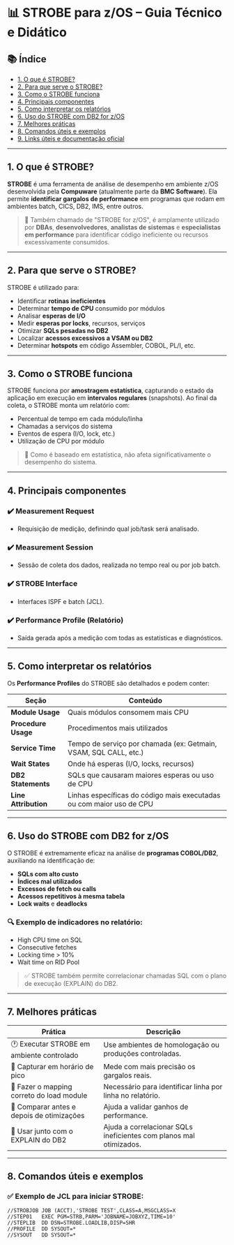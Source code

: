 # 📊 STROBE para z/OS – Guia Técnico e Didático

## 📚 Índice

- [1. O que é STROBE?](#1-o-que-é-strobe)
- [2. Para que serve o STROBE?](#2-para-que-serve-o-strobe)
- [3. Como o STROBE funciona](#3-como-o-strobe-funciona)
- [4. Principais componentes](#4-principais-componentes)
- [5. Como interpretar os relatórios](#5-como-interpretar-os-relatórios)
- [6. Uso do STROBE com DB2 for z/OS](#6-uso-do-strobe-com-db2-for-zos)
- [7. Melhores práticas](#7-melhores-práticas)
- [8. Comandos úteis e exemplos](#8-comandos-úteis-e-exemplos)
- [9. Links úteis e documentação oficial](#9-links-úteis-e-documentação-oficial)

---

## 1. O que é STROBE?

**STROBE** é uma ferramenta de análise de desempenho em ambiente z/OS desenvolvida pela **Compuware** (atualmente parte da **BMC Software**). Ela permite **identificar gargalos de performance** em programas que rodam em ambientes batch, CICS, DB2, IMS, entre outros.

> 📌 Também chamado de "STROBE for z/OS", é amplamente utilizado por **DBAs**, **desenvolvedores**, **analistas de sistemas** e **especialistas em performance** para identificar código ineficiente ou recursos excessivamente consumidos.

---

## 2. Para que serve o STROBE?

STROBE é utilizado para:

- Identificar **rotinas ineficientes**
- Determinar **tempo de CPU** consumido por módulos
- Analisar **esperas de I/O**
- Medir **esperas por locks**, recursos, serviços
- Otimizar **SQLs pesadas no DB2**
- Localizar **acessos excessivos a VSAM ou DB2**
- Determinar **hotspots** em código Assembler, COBOL, PL/I, etc.

---

## 3. Como o STROBE funciona

STROBE funciona por **amostragem estatística**, capturando o estado da aplicação em execução em **intervalos regulares** (snapshots). Ao final da coleta, o STROBE monta um relatório com:

- Percentual de tempo em cada módulo/linha
- Chamadas a serviços do sistema
- Eventos de espera (I/O, lock, etc.)
- Utilização de CPU por módulo

> 🧠 Como é baseado em estatística, não afeta significativamente o desempenho do sistema.

---

## 4. Principais componentes

### ✔️ Measurement Request
- Requisição de medição, definindo qual job/task será analisado.

### ✔️ Measurement Session
- Sessão de coleta dos dados, realizada no tempo real ou por job batch.

### ✔️ STROBE Interface
- Interfaces ISPF e batch (JCL).

### ✔️ Performance Profile (Relatório)
- Saída gerada após a medição com todas as estatísticas e diagnósticos.

---

## 5. Como interpretar os relatórios

Os **Performance Profiles** do STROBE são detalhados e podem conter:

| Seção                | Conteúdo                                                                 |
|----------------------|--------------------------------------------------------------------------|
| **Module Usage**     | Quais módulos consomem mais CPU                                          |
| **Procedure Usage**  | Procedimentos mais utilizados                                             |
| **Service Time**     | Tempo de serviço por chamada (ex: Getmain, VSAM, SQL CALL, etc.)         |
| **Wait States**      | Onde há esperas (I/O, locks, recursos)                                   |
| **DB2 Statements**   | SQLs que causaram maiores esperas ou uso de CPU                          |
| **Line Attribution** | Linhas específicas do código mais executadas ou com maior uso de CPU     |

---

## 6. Uso do STROBE com DB2 for z/OS

O STROBE é extremamente eficaz na análise de **programas COBOL/DB2**, auxiliando na identificação de:

- **SQLs com alto custo**
- **Índices mal utilizados**
- **Excessos de fetch ou calls**
- **Acessos repetitivos à mesma tabela**
- **Lock waits** e **deadlocks**

### 🔍 Exemplo de indicadores no relatório:
- High CPU time on SQL
- Consecutive fetches
- Locking time > 10%
- Wait time on RID Pool

> ✅ STROBE também permite correlacionar chamadas SQL com o plano de execução (EXPLAIN) do DB2.

---

## 7. Melhores práticas

| Prática                                      | Descrição                                                                 |
|----------------------------------------------|--------------------------------------------------------------------------|
| 🕐 Executar STROBE em ambiente controlado     | Use ambientes de homologação ou produções controladas.                   |
| 📌 Capturar em horário de pico                | Mede com mais precisão os gargalos reais.                               |
| 🧩 Fazer o mapping correto do load module     | Necessário para identificar linha por linha no relatório.               |
| 🔎 Comparar antes e depois de otimizações     | Ajuda a validar ganhos de performance.                                  |
| 📄 Usar junto com o EXPLAIN do DB2            | Ajuda a correlacionar SQLs ineficientes com planos mal otimizados.      |

---

## 8. Comandos úteis e exemplos

### ✅ Exemplo de JCL para iniciar STROBE:

```jcl
//STROBJOB JOB (ACCT),'STROBE TEST',CLASS=A,MSGCLASS=X
//STEP01   EXEC PGM=STRB,PARM='JOBNAME=JOBXYZ,TIME=10'
//STEPLIB  DD DSN=STROBE.LOADLIB,DISP=SHR
//PROFILE  DD SYSOUT=*
//SYSOUT   DD SYSOUT=*
